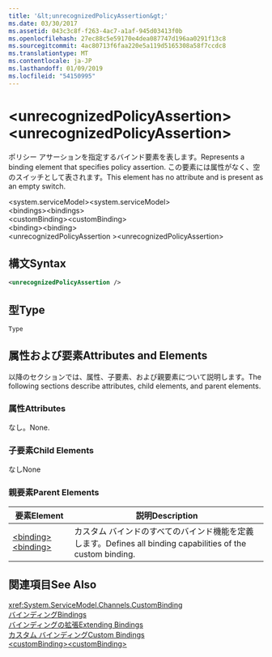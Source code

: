 ```yaml
---
title: '&lt;unrecognizedPolicyAssertion&gt;'
ms.date: 03/30/2017
ms.assetid: 043c3c8f-f263-4ac7-a1af-945d03413f0b
ms.openlocfilehash: 27ec88c5e59170e4dea087747d196aa0291f13c8
ms.sourcegitcommit: 4ac80713f6faa220e5a119d5165308a58f7ccdc8
ms.translationtype: MT
ms.contentlocale: ja-JP
ms.lasthandoff: 01/09/2019
ms.locfileid: "54150995"
---
```

# <a name="ltunrecognizedpolicyassertiongt"></a><span data-ttu-id="29119-102">&lt;unrecognizedPolicyAssertion&gt;</span><span class="sxs-lookup"><span data-stu-id="29119-102">&lt;unrecognizedPolicyAssertion&gt;</span></span>
<span data-ttu-id="29119-103">ポリシー アサーションを指定するバインド要素を表します。</span><span class="sxs-lookup"><span data-stu-id="29119-103">Represents a binding element that specifies policy assertion.</span></span> <span data-ttu-id="29119-104">この要素には属性がなく、空のスイッチとして表されます。</span><span class="sxs-lookup"><span data-stu-id="29119-104">This element has no attribute and is present as an empty switch.</span></span>  
  
 <span data-ttu-id="29119-105">\<system.serviceModel></span><span class="sxs-lookup"><span data-stu-id="29119-105">\<system.serviceModel></span></span>  
<span data-ttu-id="29119-106">\<bindings></span><span class="sxs-lookup"><span data-stu-id="29119-106">\<bindings></span></span>  
<span data-ttu-id="29119-107">\<customBinding></span><span class="sxs-lookup"><span data-stu-id="29119-107">\<customBinding></span></span>  
<span data-ttu-id="29119-108">\<binding></span><span class="sxs-lookup"><span data-stu-id="29119-108">\<binding></span></span>  
<span data-ttu-id="29119-109">\<unrecognizedPolicyAssertion ></span><span class="sxs-lookup"><span data-stu-id="29119-109">\<unrecognizedPolicyAssertion></span></span>  
  
## <a name="syntax"></a><span data-ttu-id="29119-110">構文</span><span class="sxs-lookup"><span data-stu-id="29119-110">Syntax</span></span>  
  
```xml  
<unrecognizedPolicyAssertion />
```  
  
## <a name="type"></a><span data-ttu-id="29119-111">型</span><span class="sxs-lookup"><span data-stu-id="29119-111">Type</span></span>  
 `Type`  
  
## <a name="attributes-and-elements"></a><span data-ttu-id="29119-112">属性および要素</span><span class="sxs-lookup"><span data-stu-id="29119-112">Attributes and Elements</span></span>  
 <span data-ttu-id="29119-113">以降のセクションでは、属性、子要素、および親要素について説明します。</span><span class="sxs-lookup"><span data-stu-id="29119-113">The following sections describe attributes, child elements, and parent elements.</span></span>  
  
### <a name="attributes"></a><span data-ttu-id="29119-114">属性</span><span class="sxs-lookup"><span data-stu-id="29119-114">Attributes</span></span>  
 <span data-ttu-id="29119-115">なし。</span><span class="sxs-lookup"><span data-stu-id="29119-115">None.</span></span>  
  
### <a name="child-elements"></a><span data-ttu-id="29119-116">子要素</span><span class="sxs-lookup"><span data-stu-id="29119-116">Child Elements</span></span>  
 <span data-ttu-id="29119-117">なし</span><span class="sxs-lookup"><span data-stu-id="29119-117">None</span></span>  
  
### <a name="parent-elements"></a><span data-ttu-id="29119-118">親要素</span><span class="sxs-lookup"><span data-stu-id="29119-118">Parent Elements</span></span>  
  
|<span data-ttu-id="29119-119">要素</span><span class="sxs-lookup"><span data-stu-id="29119-119">Element</span></span>|<span data-ttu-id="29119-120">説明</span><span class="sxs-lookup"><span data-stu-id="29119-120">Description</span></span>|  
|-------------|-----------------|  
|[<span data-ttu-id="29119-121">\<binding></span><span class="sxs-lookup"><span data-stu-id="29119-121">\<binding></span></span>](../../../../../docs/framework/misc/binding.md)|<span data-ttu-id="29119-122">カスタム バインドのすべてのバインド機能を定義します。</span><span class="sxs-lookup"><span data-stu-id="29119-122">Defines all binding capabilities of the custom binding.</span></span>|  
  
## <a name="see-also"></a><span data-ttu-id="29119-123">関連項目</span><span class="sxs-lookup"><span data-stu-id="29119-123">See Also</span></span>  
 <xref:System.ServiceModel.Channels.CustomBinding>  
 [<span data-ttu-id="29119-124">バインディング</span><span class="sxs-lookup"><span data-stu-id="29119-124">Bindings</span></span>](../../../../../docs/framework/wcf/bindings.md)  
 [<span data-ttu-id="29119-125">バインディングの拡張</span><span class="sxs-lookup"><span data-stu-id="29119-125">Extending Bindings</span></span>](../../../../../docs/framework/wcf/extending/extending-bindings.md)  
 [<span data-ttu-id="29119-126">カスタム バインディング</span><span class="sxs-lookup"><span data-stu-id="29119-126">Custom Bindings</span></span>](../../../../../docs/framework/wcf/extending/custom-bindings.md)  
 [<span data-ttu-id="29119-127">\<customBinding></span><span class="sxs-lookup"><span data-stu-id="29119-127">\<customBinding></span></span>](../../../../../docs/framework/configure-apps/file-schema/wcf/custombinding.md)
